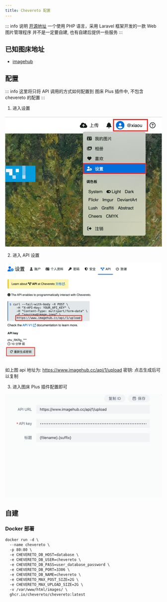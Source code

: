 ```yaml
---
title: Chevereto 配置
---
```

::: info 说明
[开源地址](https://v4-docs.chevereto.com) 一个使用 PHP 语言，采用 Laravel 框架开发的一款 Web 图片管理程序 并不是一定要自建, 也有自建后提供一些服务
:::

## 已知图床地址
- [imagehub](https://www.imagehub.cc/)

## 配置

::: info
这里将只将 API 调用的方式如何配置到 图床 Plus 插件中, 不包含 chevereto 的配置
:::

1. 进入设置

![](img/chevereto/chevereto-01.png)

2. 进入 API 设置

![](img/chevereto/chevereto-02.png)

如上图
api 地址为: https://www.imagehub.cc/api/1/upload
密钥: 点击生成后可以复制

3. 进入图床 Plus 插件配置即可

![](img/chevereto/chevereto-03.png)

## 自建

### Docker 部署

```shell
docker run -d \
  --name chevereto \
  -p 80:80 \
  -e CHEVERETO_DB_HOST=database \
  -e CHEVERETO_DB_USER=chevereto \
  -e CHEVERETO_DB_PASS=user_database_password \
  -e CHEVERETO_DB_PORT=3306 \
  -e CHEVERETO_DB_NAME=chevereto \
  -e CHEVERETO_MAX_POST_SIZE=2G \
  -e CHEVERETO_MAX_UPLOAD_SIZE=2G \
  -v /var/www/html/images/ \
  ghcr.io/chevereto/chevereto:latest
```
